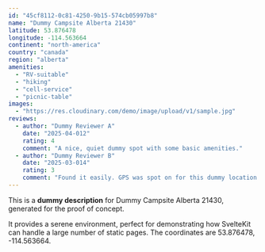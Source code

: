 ```yaml
---
id: "45cf8112-0c81-4250-9b15-574cb05997b8"
name: "Dummy Campsite Alberta 21430"
latitude: 53.876478
longitude: -114.563664
continent: "north-america"
country: "canada"
region: "alberta"
amenities:
  - "RV-suitable"
  - "hiking"
  - "cell-service"
  - "picnic-table"
images:
  - "https://res.cloudinary.com/demo/image/upload/v1/sample.jpg"
reviews:
  - author: "Dummy Reviewer A"
    date: "2025-04-012"
    rating: 4
    comment: "A nice, quiet dummy spot with some basic amenities."
  - author: "Dummy Reviewer B"
    date: "2025-03-014"
    rating: 3
    comment: "Found it easily. GPS was spot on for this dummy location."
---
```


This is a **dummy description** for Dummy Campsite Alberta 21430, generated for the proof of concept.

It provides a serene environment, perfect for demonstrating how SvelteKit can handle a large number of static pages. The coordinates are 53.876478, -114.563664.
